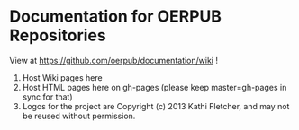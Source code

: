 
Documentation for OERPUB Repositories 
=====================================

View at https://github.com/oerpub/documentation/wiki !

1. Host Wiki pages here
2. Host HTML pages here on gh-pages (please keep master=gh-pages in sync for that)
3. Logos for the project are Copyright (c) 2013 Kathi Fletcher, and may not be reused without permission.
